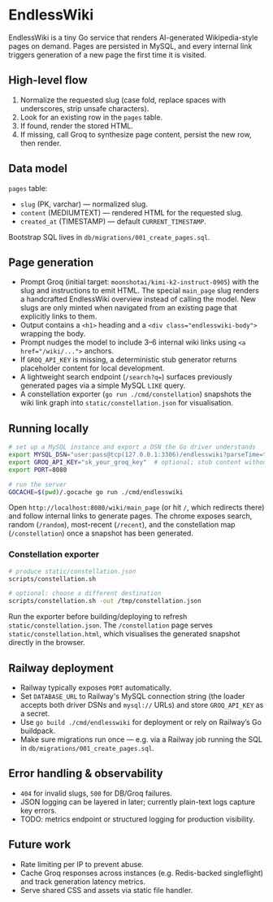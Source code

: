 # EndlessWiki

EndlessWiki is a tiny Go service that renders AI-generated Wikipedia-style pages on demand. Pages are persisted in MySQL, and every internal link triggers generation of a new page the first time it is visited.

## High-level flow
1. Normalize the requested slug (case fold, replace spaces with underscores, strip unsafe characters).
2. Look for an existing row in the `pages` table.
3. If found, render the stored HTML.
4. If missing, call Groq to synthesize page content, persist the new row, then render.

## Data model
`pages` table:
- `slug` (PK, varchar) — normalized slug.
- `content` (MEDIUMTEXT) — rendered HTML for the requested slug.
- `created_at` (TIMESTAMP) — default `CURRENT_TIMESTAMP`.

Bootstrap SQL lives in `db/migrations/001_create_pages.sql`.

## Page generation
- Prompt Groq (initial target: `moonshotai/kimi-k2-instruct-0905`) with the slug and instructions to emit HTML. The special `main_page` slug renders a handcrafted EndlessWiki overview instead of calling the model. New slugs are only minted when navigated from an existing page that explicitly links to them.
- Output contains a `<h1>` heading and a `<div class="endlesswiki-body">` wrapping the body.
- Prompt nudges the model to include 3–6 internal wiki links using `<a href="/wiki/...">` anchors.
- If `GROQ_API_KEY` is missing, a deterministic stub generator returns placeholder content for local development.
- A lightweight search endpoint (`/search?q=`) surfaces previously generated pages via a simple MySQL `LIKE` query.
- A constellation exporter (`go run ./cmd/constellation`) snapshots the wiki link graph into `static/constellation.json` for visualisation.

## Running locally
```bash
# set up a MySQL instance and export a DSN the Go driver understands
export MYSQL_DSN="user:pass@tcp(127.0.0.1:3306)/endlesswiki?parseTime=true"
export GROQ_API_KEY="sk_your_groq_key"  # optional; stub content without it
export PORT=8080

# run the server
GOCACHE=$(pwd)/.gocache go run ./cmd/endlesswiki
```

Open `http://localhost:8080/wiki/main_page` (or hit `/`, which redirects there) and follow internal links to generate pages. The chrome exposes search, random (`/random`), most-recent (`/recent`), and the constellation map (`/constellation`) once a snapshot has been generated.

### Constellation exporter

```bash
# produce static/constellation.json
scripts/constellation.sh

# optional: choose a different destination
scripts/constellation.sh -out /tmp/constellation.json
```

Run the exporter before building/deploying to refresh `static/constellation.json`. The `/constellation` page serves `static/constellation.html`, which visualises the generated snapshot directly in the browser.

## Railway deployment
- Railway typically exposes `PORT` automatically.
- Set `DATABASE_URL` to Railway's MySQL connection string (the loader accepts both driver DSNs and `mysql://` URLs) and store `GROQ_API_KEY` as a secret.
- Use `go build ./cmd/endlesswiki` for deployment or rely on Railway’s Go buildpack.
- Make sure migrations run once — e.g. via a Railway job running the SQL in `db/migrations/001_create_pages.sql`.

## Error handling & observability
- `404` for invalid slugs, `500` for DB/Groq failures.
- JSON logging can be layered in later; currently plain-text logs capture key errors.
- TODO: metrics endpoint or structured logging for production visibility.

## Future work
- Rate limiting per IP to prevent abuse.
- Cache Groq responses across instances (e.g. Redis-backed singleflight) and track generation latency metrics.
- Serve shared CSS and assets via static file handler.
